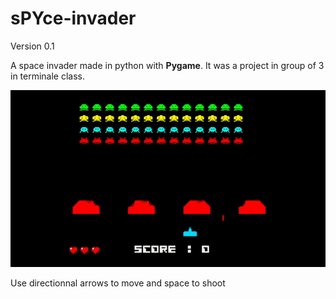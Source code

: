 # sPYce-invader
Version 0.1

A space invader made in python with **Pygame**.
It was a project in group of 3 in terminale class.

<img src="example.gif"/>

Use directionnal arrows to move and space to shoot
